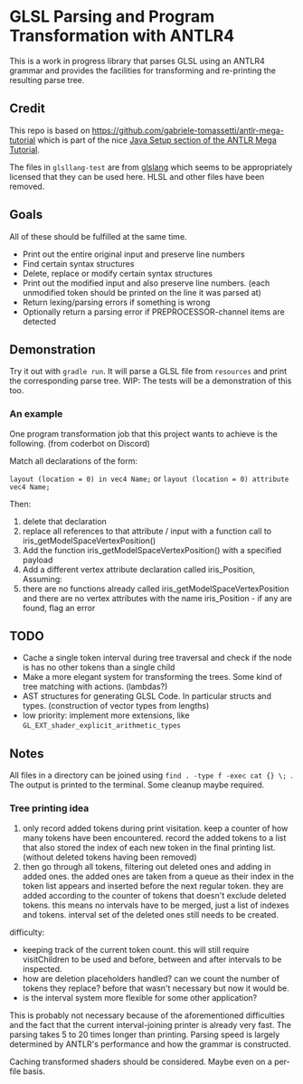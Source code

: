 # GLSL Parsing and Program Transformation with ANTLR4

This is a work in progress library that parses GLSL using an ANTLR4 grammar and provides the facilities for transforming and re-printing the resulting parse tree.

## Credit

This repo is based on https://github.com/gabriele-tomassetti/antlr-mega-tutorial which is part of the nice [Java Setup section of the ANTLR Mega Tutorial](https://tomassetti.me/antlr-mega-tutorial/#java-setup).

The files in `glsllang-test` are from [glslang](https://github.com/KhronosGroup/glslang/tree/master/Test) which seems to be appropriately licensed that they can be used here. HLSL and other files have been removed.

## Goals

All of these should be fulfilled at the same time.

- Print out the entire original input and preserve line numbers
- Find certain syntax structures
- Delete, replace or modify certain syntax structures
- Print out the modified input and also preserve line numbers. (each unmodified token should be printed on the line it was parsed at)
- Return lexing/parsing errors if something is wrong
- Optionally return a parsing error if PREPROCESSOR-channel items are detected

## Demonstration

Try it out with `gradle run`. It will parse a GLSL file from `resources` and print the corresponding parse tree. WIP: The tests will be a demonstration of this too.

### An example

One program transformation job that this project wants to achieve is the following. (from coderbot on Discord)

Match all declarations of the form:

`layout (location = 0) in vec4 Name;` or `layout (location = 0) attribute vec4 Name;`

Then:

1. delete that declaration
2. replace all references to that attribute / input with a function call to iris_getModelSpaceVertexPosition()
3. Add the function iris_getModelSpaceVertexPosition() with a specified payload
4. Add a different vertex attribute declaration called iris_Position, Assuming:
5. there are no functions already called iris_getModelSpaceVertexPosition and there are no vertex attributes with the name iris_Position - if any are found, flag an error

## TODO

- Cache a single token interval during tree traversal and check if the node is has no other tokens than a single child
- Make a more elegant system for transforming the trees. Some kind of tree matching with actions. (lambdas?)
- AST structures for generating GLSL Code. In particular structs and types. (construction of vector types from lengths)
- low priority: implement more extensions, like `GL_EXT_shader_explicit_arithmetic_types`

## Notes

All files in a directory can be joined using `find . -type f -exec cat {} \; `. The output is printed to the terminal. Some cleanup maybe required.

### Tree printing idea

1. only record added tokens during print visitation. keep a counter of how many tokens have been encountered. record the added tokens to a list that also stored the index of each new token in the final printing list. (without deleted tokens having been removed)
2. then go through all tokens, filtering out deleted ones and adding in added ones. the added ones are taken from a queue as their index in the token list appears and inserted before the next regular token. they are added according to the counter of tokens that doesn't exclude deleted tokens. this means no intervals have to be merged, just a list of indexes and tokens. interval set of the deleted ones still needs to be created.

difficulty:

- keeping track of the current token count. this will still require visitChildren to be used and before, between and after intervals to be inspected.
- how are deletion placeholders handled? can we count the number of tokens they replace? before that wasn't necessary but now it would be.
- is the interval system more flexible for some other application?

This is probably not necessary because of the aforementioned difficulties and the fact that the current interval-joining printer is already very fast. The parsing takes 5 to 20 times longer than printing. Parsing speed is largely determined by ANTLR's performance and how the grammar is constructed.

Caching transformed shaders should be considered. Maybe even on a per-file basis.
